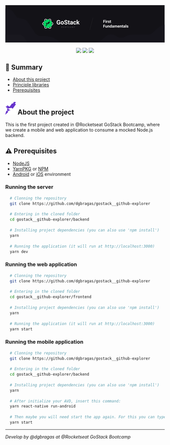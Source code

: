 <img src="./docs/banner.png">

<p align="center">
  <img src="https://img.shields.io/github/languages/count/dgbragas/gostack__first-fundamentals?style=for-the-badge" />
  <img src="https://img.shields.io/github/repo-size/dgbragas/gostack__first-fundamentals?style=for-the-badge" />
  <img src="http://img.shields.io/static/v1?label=STATUS&message=FINISHED&color=GREEN&style=for-the-badge"/>
</p>

## **:book: Summary**

- [About this project](#-about-the-project)
- [Principle libraries](#-principle-libraries)
- [Prerequisites](#warning-prerequisites)

## **<img src="./docs/rocket.svg"> About the project**

This is the first project created in @Rocketseat GoStack Bootcamp, where we create a mobile and web application to consume a mocked Node.js backend.

## **:warning: Prerequisites**

- <a href="https://nodejs.org/en/" target="_blank">NodeJS</a>
- <a href="https://yarnpkg.com/" target="_blank">YarnPKG</a> or <a href="https://www.npmjs.com/" target="_blank">NPM</a>
- <a href="https://react-native.rocketseat.dev/android/windows" target="_blank">Android</a> or <a href="https://react-native.rocketseat.dev/ios/macos" target="_blank">iOS</a> environment

### Running the server

```bash
  # Clonning the repository
  git clone https://github.com/dgbragas/gostack__github-explorer

  # Entering in the cloned folder
  cd gostack__github-explorer/backend

  # Installing project dependencies (you can also use 'npm install')
  yarn

  # Running the application (it will run at http://localhost:3000)
  yarn dev
```

### Running the web application

```bash
  # Clonning the repository
  git clone https://github.com/dgbragas/gostack__github-explorer

  # Entering in the cloned folder
  cd gostack__github-explorer/frontend

  # Installing project dependencies (you can also use 'npm install')
  yarn

  # Running the application (it will run at http://localhost:3000)
  yarn start
```

### Running the mobile application

```bash
  # Clonning the repository
  git clone https://github.com/dgbragas/gostack__github-explorer

  # Entering in the cloned folder
  cd gostack__github-explorer/backend

  # Installing project dependencies (you can also use 'npm install')
  yarn

  # After initialize your AVD, insert this command:
  yarn react-native run-android

  # Then maybe you will need start the app again. For this you can type
  yarn start
```

---

_Develop by @dgbragas at @Rocketseat GoStack Bootcamp_
